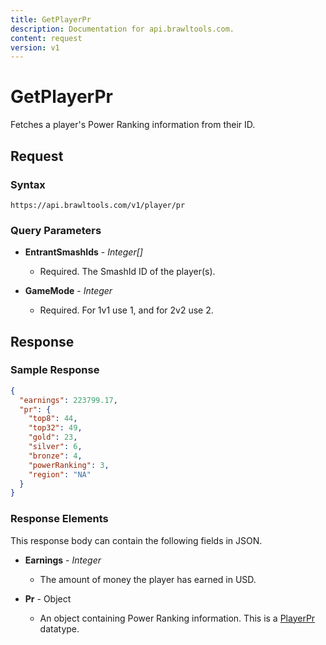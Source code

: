 ```yaml
---
title: GetPlayerPr
description: Documentation for api.brawltools.com.
content: request
version: v1
---
```


# GetPlayerPr

Fetches a player's Power Ranking information from their ID.

## Request

### Syntax

`https://api.brawltools.com/v1/player/pr`

### Query Parameters

- **EntrantSmashIds** - _Integer[]_
  - Required. The SmashId ID of the player(s).

- **GameMode** - _Integer_
  - Required. For 1v1 use 1, and for 2v2 use 2.

## Response

### Sample Response

```json
{
  "earnings": 223799.17,
  "pr": {
    "top8": 44,
    "top32": 49,
    "gold": 23,
    "silver": 6,
    "bronze": 4,
    "powerRanking": 3,
    "region": "NA"
  }
}
```

### Response Elements

This response body can contain the following fields in JSON.

- **Earnings** - _Integer_
  - The amount of money the player has earned in USD.

- **Pr** - Object
  - An object containing Power Ranking information. This is a <a href="../../datatypes/playerpr">PlayerPr</a> datatype.
